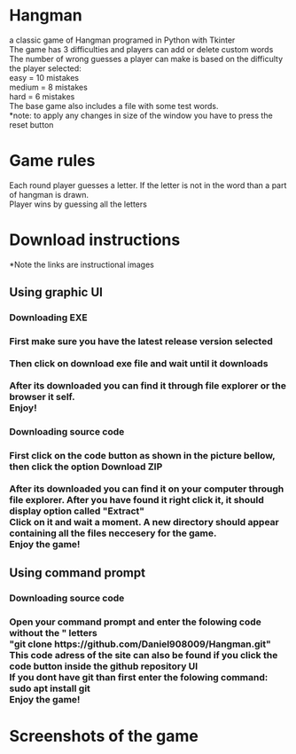 # Hangman
a classic game of Hangman programed in Python with Tkinter <br>
The game has 3 difficulties and players can add or delete custom words <br>
The number of wrong guesses a player can make is based on the difficulty the player selected: <br>
easy = 10 mistakes <br>
medium = 8 mistakes <br>
hard = 6 mistakes <br>
The base game also includes a file with some test words. <br>
*note: to apply any changes in size of the window you have to press the reset button <br>
<h1>Game rules</h1>
Each round player guesses a letter. If the letter is not in the word than a part of hangman is drawn. <br>
Player wins by guessing all the letters <br>
<h1>Download instructions</h1>
*Note the links are instructional images <br>
<h2>Using graphic UI</h2>
<h3>Downloading EXE <h3>
First make sure you have the latest release version selected <br>
 <br>
Then click on download exe file and wait until it downloads <br>
 <br>
After its downloaded you can find it through file explorer or the browser it self. <br>
Enjoy!<br>
<h3>Downloading source code <h3>
First click on the code button as shown in the picture bellow, then click the option Download ZIP <br>
 <br>
After its downloaded you can find it on your computer through file explorer. After you have found it right click it, it should display option called "Extract" <br>
Click on it and wait a moment. A new directory should appear containing all the files neccesery for the game.<br>
Enjoy the game! <br>
<h2>Using command prompt</h2>
<h3>Downloading source code <h3>
Open your command prompt and enter the folowing code without the " letters <br>
"git clone https://github.com/Daniel908009/Hangman.git" <br>
This code adress of the site can also be found if you click the code button inside the github repository UI <br>
If you dont have git than first enter the folowing command: sudo apt install git <br>
Enjoy the game! <br>
<h1>Screenshots of the game</h1>
 <br>
